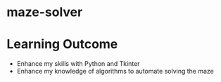 # maze-solver

# Learning Outcome
- Enhance my skills with Python and Tkinter
- Enhance my knowledge of algorithms to automate solving the maze
